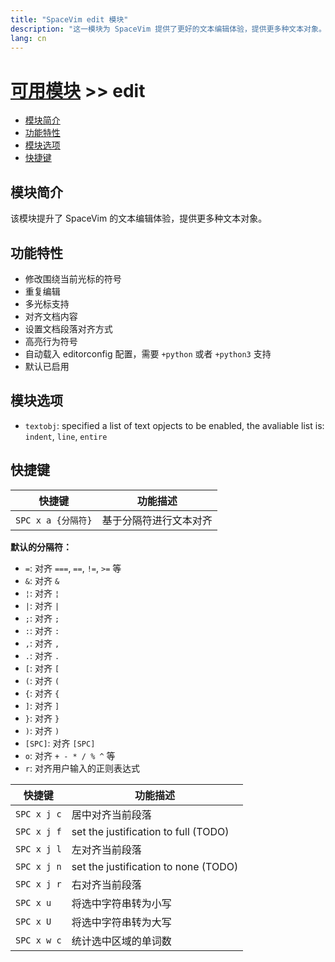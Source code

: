 ```yaml
---
title: "SpaceVim edit 模块"
description: "这一模块为 SpaceVim 提供了更好的文本编辑体验，提供更多种文本对象。"
lang: cn
---
```


# [可用模块](../) >> edit

<!-- vim-markdown-toc GFM -->

- [模块简介](#模块简介)
- [功能特性](#功能特性)
- [模块选项](#模块选项)
- [快捷键](#快捷键)

<!-- vim-markdown-toc -->

## 模块简介

该模块提升了 SpaceVim 的文本编辑体验，提供更多种文本对象。

## 功能特性

- 修改围绕当前光标的符号
- 重复编辑
- 多光标支持
- 对齐文档内容
- 设置文档段落对齐方式
- 高亮行为符号
- 自动载入 editorconfig 配置，需要 `+python` 或者 `+python3` 支持
- 默认已启用

## 模块选项

- `textobj`: specified a list of text opjects to be enabled, the avaliable list is: `indent`, `line`, `entire`

## 快捷键

| 快捷键             | 功能描述               |
| ------------------ | ---------------------- |
| `SPC x a {分隔符}` | 基于分隔符进行文本对齐 |

**默认的分隔符：**

- `=`: 对齐 `===`, `==`, `!=`, `>=` 等
- `&`: 对齐 `&`
- `¦`: 对齐 `¦`
- `|`: 对齐 `|`
- `;`: 对齐 `;`
- `:`: 对齐 `:`
- `,`: 对齐 `,`
- `.`: 对齐 `.`
- `[`: 对齐 `[`
- `(`: 对齐 `(`
- `{`: 对齐 `{`
- `]`: 对齐 `]`
- `}`: 对齐 `}`
- `)`: 对齐 `)`
- `[SPC]`: 对齐 `[SPC]`
- `o`: 对齐 `+ - * / % ^` 等
- `r`: 对齐用户输入的正则表达式

| 快捷键      | 功能描述                             |
| ----------- | ------------------------------------ |
| `SPC x j c` | 居中对齐当前段落                     |
| `SPC x j f` | set the justification to full (TODO) |
| `SPC x j l` | 左对齐当前段落                       |
| `SPC x j n` | set the justification to none (TODO) |
| `SPC x j r` | 右对齐当前段落                       |
| `SPC x u`   | 将选中字符串转为小写                 |
| `SPC x U`   | 将选中字符串转为大写                 |
| `SPC x w c` | 统计选中区域的单词数                 |
